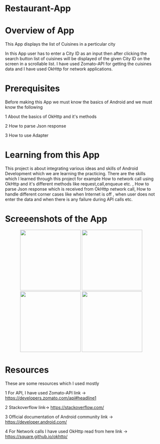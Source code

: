 # Restaurant-App
# Overview of App
This App displays the list of Cuisines in a perticular city

In this App user has to enter a City ID as an input then after clicking the search button list of cuisines will be displayed of the given City ID on the screen in a scrollable list.
I have used Zomato-API for getting the cuisines data and I have used OkHttp for network applications.

# Prerequisites
Before making this App we must know the basics of Android and we must know the following 

1 About the basics of OkHttp and it's methods

2 How to parse Json response

3 How to use Adapter


# Learning from this App
This project is about integrating various ideas and skills of Android Development which we are learning the practicing. 
There are the skills which I learned through this project for example How to network call using OkHttp and it's different methods like request,call,enqueue etc. , How to parse Json response which is received from OkHttp network call, How to handle different corner cases like when Internet is off , when user does not enter the data and when there is any failure during API calls etc.

# Screeenshots of the App
<p align="center"><img src="https://user-images.githubusercontent.com/66202099/104196347-adca6380-5449-11eb-9f71-3fe654ccd088.jpeg" width="200">
  <img src="https://user-images.githubusercontent.com/66202099/104196555-ec601e00-5449-11eb-937d-c5ee76290f45.jpeg" width="200">
  <img src="https://user-images.githubusercontent.com/66202099/104194192-f9c7d900-5446-11eb-8267-764f77638c56.jpeg" width="200">
  <img src="https://user-images.githubusercontent.com/66202099/104196577-f4b85900-5449-11eb-8cf5-86ed4ee47734.jpeg" width="200">
</p>

# Resources 
These are some resources which I used mostly

1 For API, I have used Zomato-API link ->  https://developers.zomato.com/api#headline1

2 Stackoverflow  link->   https://stackoverflow.com/

3 Official documentation of Android community link ->  https://developer.android.com/

4 For Network calls I have used OkHttp read from here link -> https://square.github.io/okhttp/
